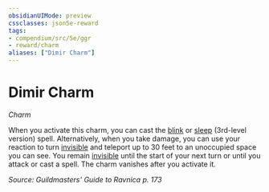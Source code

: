 ```yaml
---
obsidianUIMode: preview
cssclasses: json5e-reward
tags:
- compendium/src/5e/ggr
- reward/charm
aliases: ["Dimir Charm"]
---
```

# Dimir Charm
*Charm*  

When you activate this charm, you can cast the [blink](/3-Mechanics/CLI/spells/blink.md) or [sleep](/3-Mechanics/CLI/spells/sleep.md) (3rd-level version) spell. Alternatively, when you take damage, you can use your reaction to turn [invisible](/3-Mechanics/CLI/rules/conditions.md#invisible) and teleport up to 30 feet to an unoccupied space you can see. You remain [invisible](/3-Mechanics/CLI/rules/conditions.md#invisible) until the start of your next turn or until you attack or cast a spell. The charm vanishes after you activate it.

*Source: Guildmasters' Guide to Ravnica p. 173*